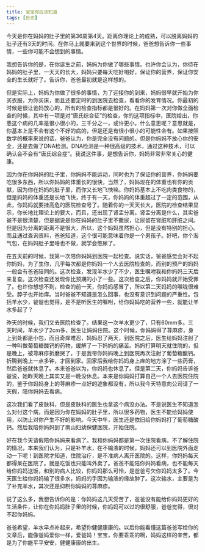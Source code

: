 ```yaml
---
title: 宝宝你应该知道
tags: [日志]
---
```


今天是你在妈妈的肚子里的第36周第4天。距离你理论上的成熟，可以脱离妈妈的肚子还有3天的时间。在你马上就要来到这个世界的时候，爸爸想告诉你一些事情，一些你可能不会想到的事情。

我想告诉你的是，在你诞生之前，妈妈为你做了哪些事情。也许你会认为，你待在妈妈的肚子里，一天天的长大，妈妈只要每天吃好喝好，保证你的营养，保证你安全的生长就好了。告诉你，爸爸最初就是这样想的。

但是实际上，妈妈为你做了很多的事情，为了迎接你的到来，妈妈很早就开始为你买衣服，为你买床，而且还要定时的到医院去检查，看看你的发育情况。你最初的时候是很让爸妈放心的，所有的检查指标都是很好的。在妈妈第一次对你做全面检查的时候，其中有一项是对“唐氏综合征”的检查，你的这项指标中，医院给出，你患这个病的几率是很小很小的，三千分之一，或许更小，什么意思呢？意思就是，你基本上是不会有这个不好的病的，但是还是有很小很小的可能性会有。如果按照数学的概率来说的话，爸爸认为，你是完全没有问题的。但是你妈妈不放心你的安全，还是去做了DNA检测。DNA检测是一种很高级的技术，通过这种技术，可以确认会不会有“唐氏综合症”。我说这件事，是想告诉你，妈妈非常非常关心的健康。

因为你在你妈妈的肚子里，你妈妈不能运动，同时也为了保证你的营养，你妈妈要吃很多东西，所以你妈妈的体重长的很快，当然了，妈妈现在的体重也有你的贡献，因为你在妈妈的肚子里，而你又长地飞快嘛。你妈妈基本上不吃肉类食物的，但是妈妈的体重还是长地飞快，终于有一天，你妈妈的体重超过了一定的范围，从此，你妈妈就要挂高危的医院检查号了。随着你的一天天长大，医院的检查结果显示，你长地比理论上的要大，而且，还出现了肾盂分离。肾盂分离是什么，其实爸爸不是很清楚，但是据说是你在妈妈的肚子里不撒尿，让尿留在肾脏和肝脏之间。但是因为分离的距离不是很大，所以，这个妈妈虽然担心，但是没有特别的担心。而且通过查询资料，爸爸知道，这个很可能意味着你是一个男孩子。好吧，你个淘气包，在妈妈肚子里啥也不做，就学会憋尿了。

在五天前的时候，我第一次陪你妈妈到医院一起检查。说实话，爸爸感觉会对不起你妈妈，为了生你，几乎每次都是你妈妈一个人去医院检查的，而别的预产的妈妈一般会有爸爸陪同的。这次检查，发现羊水少了不少，医生嘱咐我和你妈妈三天后来复查。这次检查还发现你比预期的小了一些。这次检查之后，你妈妈就开始受罪了。也许你想想不到，检查的前一天，你妈妈感冒了，所以第二天妈妈的喉咙很难受。脖子也开始痒。当时爸爸不知道是怎么回事，也没有意识到问题的严重性。包括羊水少，爸爸也觉得，是不是听医生的嘱咐，给你妈妈吃的营养一些，就能让羊水多起了？

昨天的时候，我们又去医院检查了。结果这一次羊水更少了，只有60mm多。三天时间，羊水少了2cm多，医生让妈妈住院。这个时候，你妈妈得了荨麻疹，身上到处都是小包，而且奇痒难忍，妈妈忍了两天，到医院之后，医生给妈妈注射了一种叫做葡萄糖酸钙的药物，缓解了一下妈妈的痛苦。妈妈打算明天就住院的，但是晚上，被荨麻疹折磨哭了，于是我带你妈妈晚上到医院再次注射了葡萄糖酸钙。折腾到晚上一点多钟，才回到家。回家后我给你妈妈身上痒的地方涂了一些药膏，然后爸爸就休息了。本来爸爸以为，你妈妈也休息了。但是第二天，你妈妈告诉爸爸说，她昨天晚上其实又是一晚没休息。本来是你妈妈打算自己一个人去医院住院的，鉴于你妈妈身上的荨麻疹一点好的迹象都没有，所以我今天特意向公司请了一天假，陪你妈妈去看病。

这次我们看了皮肤科，但是皮肤科的医生也拿这个病没办法。不是说医生不知道怎么对付这个病，而是因为你在妈妈的肚子里，所以很多药物，医生不能给妈妈使用，以防止对你产生不好的影响。今天中午，医生还是依旧给你妈妈打了葡萄糖酸钙。然后我陪你妈妈到了南山妇幼保健医院，开始住院。

好在我今天请假陪你妈妈来看病了。我和你妈妈都是第一次住院看病，不了解住院的情况，本来我们认为，只是补羊水，在不输液的时候，妈妈还可以到医院外面走动一下呢！到医院才知道，住院治疗，是不准病人离开医院的。这样，你妈妈每天都得呆在医院了。就是吃饭也只能叫外卖了。爸爸不能陪你妈妈看病，也不能每天给你妈妈送饭，和别的病人比较，你妈妈那么可怜，是爸爸亏欠你妈妈太多了。今天医生给你妈妈输了很多水，妈妈的手因为输液的缘故肿了。这次输水，主要是为了补充羊水，其次还是抑制你妈妈的荨麻疹。

说了这么多，我想告诉你的是：你妈妈这几天受苦了，爸爸没有能给你妈妈更好的生活条件，让你在你妈妈肚子里的时候，你妈妈可以过的很舒服，爸爸觉得，很对不起你妈妈。

爸爸希望，羊水早点补起来，希望你健健康康的。以后你能看懂这篇爸爸写给你的文章后，能像爸妈爱你一样，爱爸妈！宝宝，你要乖乖的啊，妈妈这样的辛苦，都是为了你能平平安安，健健康康的出生。
